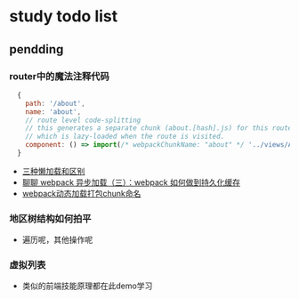 # study todo list


## pendding

### router中的魔法注释代码
```js
  {
    path: '/about',
    name: 'about',
    // route level code-splitting
    // this generates a separate chunk (about.[hash].js) for this route
    // which is lazy-loaded when the route is visited.
    component: () => import(/* webpackChunkName: "about" */ '../views/AboutView.vue')
  }
```
- [三种懒加载和区别](http://t.zoukankan.com/jiangxiaoming-p-13618833.html)
- [聊聊 webpack 异步加载（三）：webpack 如何做到持久化缓存](https://zhuanlan.zhihu.com/p/115100052)
- [webpack动态加载打包chunk命名](https://www.cnblogs.com/dahe1989/p/11543832.html)

### 地区树结构如何拍平
- 遍历呢，其他操作呢

### 虚拟列表
- 类似的前端技能原理都在此demo学习